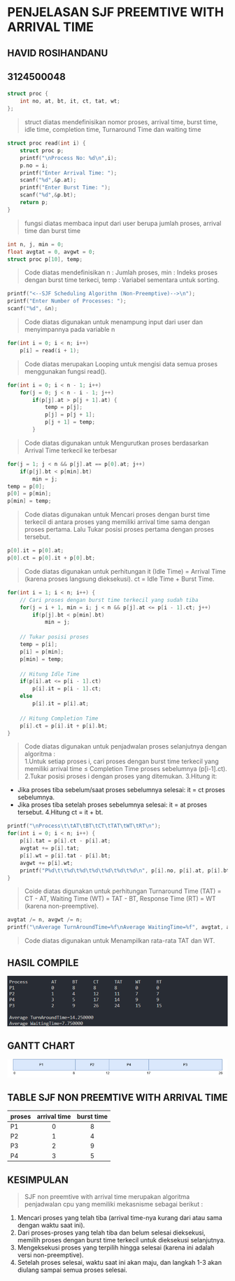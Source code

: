 # PENJELASAN SJF PREEMTIVE WITH ARRIVAL TIME

## HAVID ROSIHANDANU 
## 3124500048

```c
struct proc {
    int no, at, bt, it, ct, tat, wt;
};
```
> struct diatas mendefinisikan nomor proses, arrival time, burst time, idle time, completion time, Turnaround Time dan waiting time

```c
struct proc read(int i) {
    struct proc p;
    printf("\nProcess No: %d\n",i);
    p.no = i;
    printf("Enter Arrival Time: ");
    scanf("%d",&p.at);
    printf("Enter Burst Time: ");
    scanf("%d",&p.bt);
    return p;
}
```
> fungsi diatas membaca input dari user berupa jumlah proses, arrival time dan burst time

```c
int n, j, min = 0;
float avgtat = 0, avgwt = 0;
struct proc p[10], temp;
```
> Code diatas mendefinisikan n : Jumlah proses, min : Indeks proses dengan burst time terkeci, temp : Variabel sementara untuk sorting.

```c
printf("<--SJF Scheduling Algorithm (Non-Preemptive)-->\n");
printf("Enter Number of Processes: ");
scanf("%d", &n);
```
> Code diatas digunakan untuk menampung input dari user dan menyimpannya pada variable n 

```c
for(int i = 0; i < n; i++)
    p[i] = read(i + 1);
```
> Code diatas merupakan Looping untuk mengisi data semua proses menggunakan fungsi read().

```c
for(int i = 0; i < n - 1; i++)
    for(j = 0; j < n - i - 1; j++)    
        if(p[j].at > p[j + 1].at) {
            temp = p[j];
            p[j] = p[j + 1];
            p[j + 1] = temp;
        }   
```
> Code diatas digunakan untuk Mengurutkan proses berdasarkan Arrival Time terkecil ke terbesar 

```c
for(j = 1; j < n && p[j].at == p[0].at; j++)
    if(p[j].bt < p[min].bt)
        min = j;
temp = p[0];
p[0] = p[min];
p[min] = temp;
```
> Code diatas digunakan untuk Mencari proses dengan burst time terkecil di antara proses yang memiliki arrival time sama dengan proses pertama. Lalu Tukar posisi proses pertama dengan proses tersebut.
```c
p[0].it = p[0].at;
p[0].ct = p[0].it + p[0].bt;
```
> Code diatas digunakan untuk perhitungan it (Idle Time) = Arrival Time (karena proses langsung dieksekusi). ct = Idle Time + Burst Time.

```c
for(int i = 1; i < n; i++) {
    // Cari proses dengan burst time terkecil yang sudah tiba
    for(j = i + 1, min = i; j < n && p[j].at <= p[i - 1].ct; j++)
        if(p[j].bt < p[min].bt)
            min = j;
    
    // Tukar posisi proses
    temp = p[i];
    p[i] = p[min];
    p[min] = temp;
    
    // Hitung Idle Time
    if(p[i].at <= p[i - 1].ct)
        p[i].it = p[i - 1].ct;
    else
        p[i].it = p[i].at;
    
    // Hitung Completion Time
    p[i].ct = p[i].it + p[i].bt;
}
```
> Code diatas digunakan untuk penjadwalan proses selanjutnya dengan algoritma  :  
1.Untuk setiap proses i, cari proses dengan burst time terkecil yang memiliki arrival time ≤ Completion Time proses sebelumnya (p[i-1].ct).
2.Tukar posisi proses i dengan proses yang ditemukan.
3.Hitung it: 
 *  Jika proses tiba sebelum/saat proses sebelumnya selesai: it = ct proses sebelumnya. 
 *  Jika proses tiba setelah proses sebelumnya selesai: it = at proses tersebut.
4.Hitung ct = it + bt.

```c
printf("\nProcess\t\tAT\tBT\tCT\tTAT\tWT\tRT\n");
for(int i = 0; i < n; i++) {
    p[i].tat = p[i].ct - p[i].at;
    avgtat += p[i].tat;
    p[i].wt = p[i].tat - p[i].bt;
    avgwt += p[i].wt;
    printf("P%d\t\t%d\t%d\t%d\t%d\t%d\t%d\n", p[i].no, p[i].at, p[i].bt, p[i].ct, p[i].tat, p[i].wt, p[i].wt);
}
```
> Coide diatas digunakan untuk perhitungan Turnaround Time (TAT) = CT - AT,  Waiting Time (WT) = TAT - BT, Response Time (RT) = WT (karena non-preemptive).

```c
avgtat /= n, avgwt /= n;
printf("\nAverage TurnAroundTime=%f\nAverage WaitingTime=%f", avgtat, avgwt);
```
> Code diatas digunakan untuk Menampilkan rata-rata TAT dan WT.


## HASIL COMPILE
![Hasil compile](assets/hasil-arrival.png)

## GANTT CHART
![Gantt chart](assets/sjf-arrival-time.png)

## TABLE SJF NON PREEMTIVE WITH ARRIVAL TIME
| proses |arrival time | burst time  |
| :----- | :---------: | :---------: |
| P1     | 0           |8            |
| P2     | 1           |4            |
| P3     | 2           |9            |
| P4     | 3           |5            |

## KESIMPULAN 
> SJF non preemtive with arrival time merupakan algoritma penjadwalan cpu yang memiliki mekasnisme sebagai berikut : 
1. Mencari proses yang telah tiba (arrival time-nya kurang dari atau sama dengan waktu saat ini).
2. Dari proses-proses yang telah tiba dan belum selesai dieksekusi, memilih proses dengan burst time terkecil untuk dieksekusi selanjutnya.
3. Mengeksekusi proses yang terpilih hingga selesai (karena ini adalah versi non-preemptive).
4. Setelah proses selesai, waktu saat ini akan maju, dan langkah 1-3 akan diulang sampai semua proses selesai.